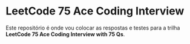 # LeetCode 75 Ace Coding Interview

Este repositório é onde vou colocar as respostas e testes para a trilha **LeetCode 75 Ace Coding Interview with 75 Qs**.